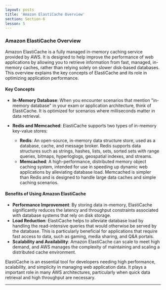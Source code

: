 ```yaml
---
layout: posts
title: 'Amazon ElastiCache Overview'
section: Section-6
lesson: 5
---
```


### Amazon ElastiCache Overview

Amazon ElastiCache is a fully managed in-memory caching service provided by AWS. It is designed to help improve the performance of web applications by allowing you to retrieve information from fast, managed, in-memory caches, rather than relying solely on slower disk-based databases. This overview explains the key concepts of ElastiCache and its role in optimizing application performance.

<!-- pagebreak -->

#### Key Concepts

- **In-Memory Database**: When you encounter scenarios that mention "in-memory database" in your exam or application architecture, think of ElastiCache. It is optimized for scenarios where milliseconds matter in data retrieval.

- **Redis and Memcached**: ElastiCache supports two types of in-memory key-value stores:
  - **Redis**: An open-source, in-memory data structure store, used as a database, cache, and message broker. Redis supports data structures such as strings, hashes, lists, sets, sorted sets with range queries, bitmaps, hyperloglogs, geospatial indexes, and streams.
  - **Memcached**: A high-performance, distributed memory object caching system, intended for use in speeding up dynamic web applications by alleviating database load. Memcached is simpler than Redis and is designed to handle large data caches and simple caching scenarios.

<!-- pagebreak -->

#### Benefits of Using Amazon ElastiCache

- **Performance Improvement**: By storing data in-memory, ElastiCache significantly reduces the latency and throughput constraints associated with database systems that rely on disk storage.
- **Load Reduction**: ElastiCache helps to alleviate database load by handling the read-intensive queries that would otherwise be served by the database. This is particularly beneficial for applications that require fast access to data, such as gaming, media sharing, and Q&A portals.
- **Scalability and Availability**: Amazon ElastiCache can scale to meet high demand, and AWS manages the complexity of maintaining and scaling a distributed cache environment.

ElastiCache is an essential tool for developers needing high performance, scalability, and simplicity in managing web application data. It plays a important role in many AWS architectures, particularly when quick data retrieval and high throughput are necessary.

---
